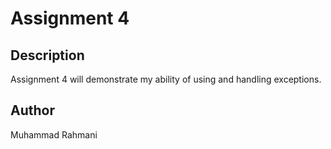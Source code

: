 # Assignment 4

## Description

Assignment 4 will demonstrate my ability of using and handling exceptions.

## Author

Muhammad Rahmani